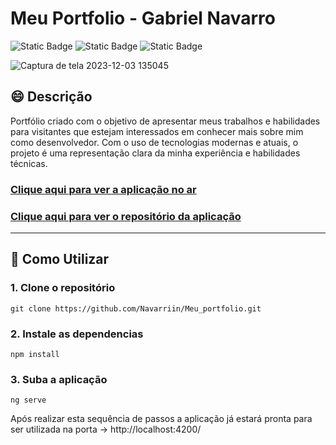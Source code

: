 # Meu Portfolio - Gabriel Navarro
![Static Badge](https://img.shields.io/badge/TypeScript-%23D10B0B)
![Static Badge](https://img.shields.io/badge/Angular-%23D10B0B)
![Static Badge](https://img.shields.io/badge/SCSS-%23D10B0B)

![Captura de tela 2023-12-03 135045](https://github.com/Navarriin/Meu_portfolio/assets/139160874/911dc117-72b7-43fe-832b-c6dc889bb145)

## :smile: Descrição 
Portfólio criado com o objetivo de apresentar meus trabalhos e habilidades para visitantes que estejam interessados em conhecer mais sobre mim como desenvolvedor. Com o uso de tecnologias modernas e atuais, o projeto é uma representação clara da minha experiência e habilidades técnicas.

### [Clique aqui para ver a aplicação no ar](https://gabrielnavarro.netlify.app/)

### [Clique aqui para ver o repositório da aplicação](https://github.com/Navarriin/Meu_portfolio)
---

## :pushpin: Como Utilizar

### 1. Clone o repositório
```
git clone https://github.com/Navarriin/Meu_portfolio.git
```

### 2. Instale as dependencias
```
npm install
```

### 3. Suba a aplicação
```
ng serve
```

Após realizar esta sequência de passos a aplicação já estará pronta para ser utilizada na porta -> http://localhost:4200/
